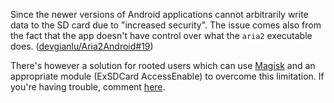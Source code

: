 Since the newer versions of Android applications cannot arbitrarily write data to the SD card due to "increased security". The issue comes also from the fact that the app doesn't have control over what the `aria2` executable does. ([devgianlu/Aria2Android#19](https://github.com/devgianlu/Aria2Android/issues/19))

There's however a solution for rooted users which can use [Magisk](https://www.xda-developers.com/what-is-magisk/) and an appropriate module (ExSDCard AccessEnable) to overcome this limitation. If you're having trouble, comment [here](https://github.com/devgianlu/Aria2App/issues/70).